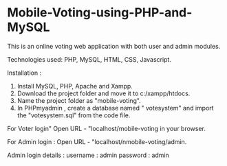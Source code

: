 # Mobile-Voting-using-PHP-and-MySQL

This is an online voting web application with both user and admin modules.

Technologies used: PHP, MySQL, HTML, CSS, Javascript.

Installation : 
1. Install MySQL, PHP, Apache and Xampp.
2. Download the project folder and move it to c:/xampp/htdocs.
3. Name the project folder as "mobile-voting".
3. In PHPmyadmin , create a database named " votesystem" and import the "votesystem.sql" from the code file.

For Voter login"
Open URL - "localhost/mobile-voting in your browser.

For Admin login :
Open URL - "localhost/nmobile-voting/admin.

Admin login details : 
username : admin
password : admin
